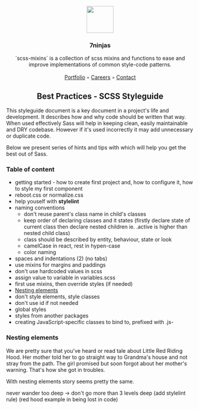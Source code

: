 <p align="center">
  <a href="https://7ninjas.com/">
    <img src="https://7ninjas.com/assets/7ninjas-logo-250x250.gif" alt="" width=72 height=72>
  </a>

  <h3 align="center">7ninjas</h3>

  <p align="center">
    `scss-mixins` is a collection of scss mixins and functions to ease and improve implementations of common style-code patterns.
    <br>
    <br>
    <a href="https://7ninjas.com/case-studies/">Portfolio</a>
    ◦
    <a href="https://7ninjas.com/careers/">Careers</a>
    ◦
    <a href="https://7ninjas.com/contact/">Contact</a>
  </p>
</p>


<h2 align="center">Best Practices - SCSS Styleguide</h2>
This styleguide document is a key document in a project's life and development. It describes how and why code should be 
written that way. When used effectively Sass will help in keeping clean, easily maintainable and DRY codebase. 
However if it's used incorrectly it may add unnecessary or duplicate code. 

Below we present series of hints and tips with which will help 
you get the best out of Sass.

### Table of content

- getting started - how to create first project and, how to configure it, how to style my first component
- reboot.css or normalize.css
- help youself with <b>stylelint</b>
- naming conventions
  - don't reuse parent's class name in child's classes
  - keep order of declaring classes and it states (firstly declare state of current class then declare nested children ie. .active is higher than nested child class)
  - class should be described by entity, behaviour, state or look
  - camelCase in react, rest in hypen-case
  - color naming
- spaces and indentations (2) (no tabs)
- use mixins for margins and paddings
- don't use hardcoded values in scss
- assign value to variable in variables.scss
- first use mixins, then override styles (if needed)
- [Nesting elements](#nesting-elements)
- don't style elements, style classes
- don't use id if not needed
- global styles
- styles from another packages
- creating JavaScript-specific classes to bind to, prefixed with .js-


### Nesting elements

We are pretty sure that you've heard or read tale about Little Red Riding Hood. Her mother told her to go straight way 
to Grandma's house and not stray from the path. The girl promised but soon forgot about her mother's warning. That's how she got in troubles.

With nesting elements story seems pretty the same. 

never wander too deep -> don't go more than 3 levels deep (add stylelint rule) (red hood example in being lost in code)